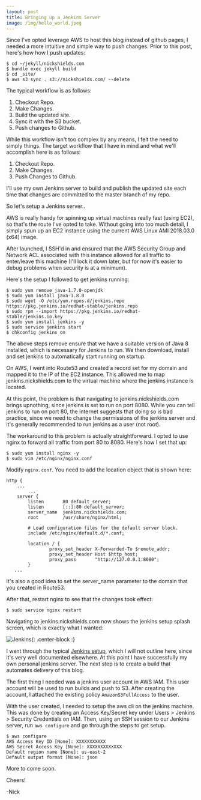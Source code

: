 ```yaml
---
layout: post
title: Bringing up a Jenkins Server
image: /img/hello_world.jpeg
---
```


Since I've opted leverage AWS to host this blog instead of github pages, I needed a more intuitive and simple way to push changes. Prior to this post, here's how how I push updates:

```
$ cd ~/jekyll/nickshields.com
$ bundle exec jekyll build
$ cd _site/
$ aws s3 sync . s3://nickshields.com/ --delete
```

The typical workflow is as follows:

1. Checkout Repo.
2. Make Changes.
3. Build the updated site.
4. Sync it with the S3 bucket.
5. Push changes to Github.

While this workflow isn't too complex by any means, I felt the need to simply things. The target workflow that I have in mind and what we'll accomplish here is as follows:

1. Checkout Repo.
2. Make Changes.
3. Push Changes to Github.

I'll use my own Jenkins server to build and publish the updated site each time that changes are committed to the master branch of my repo.

So let's setup a Jenkins server..

AWS is really handy for spinning up virtual machines really fast (using EC2), so that's the route I've opted to take. Without going into too much detail, I simply spun up an EC2 instance using the current AWS Linux AMI 2018.03.0 (x64) image.

After launched, I SSH'd in and ensured that the AWS Security Group and Network ACL associated with this instance allowed for all traffic to enter/leave this machine (I'll lock it down later, but for now it's easier to debug problems when security is at a minimum).

Here's the setup I followed to get jenkins running:

```
$ sudo yum remove java-1.7.0-openjdk
$ sudo yum install java-1.8.0
$ sudo wget -O /etc/yum.repos.d/jenkins.repo https://pkg.jenkins.io/redhat-stable/jenkins.repo
$ sudo rpm --import https://pkg.jenkins.io/redhat-stable/jenkins.io.key
$ sudo yum install jenkins -y
$ sudo service jenkins start
$ chkconfig jenkins on
```

The above steps remove ensure that we have a suitable version of Java 8 installed, which is necessary for Jenkins to run. We then download, install and set jenkins to automatically start running on startup.

On AWS, I went into Route53 and created a record set for my domain and mapped it to the IP of the EC2 instance. This allowed me to map jenkins.nickshields.com to the virtual machine where the jenkins instance is located.

At this point, the problem is that navigating to jenkins.nickshields.com brings upnothing, since jenkins is set to run on port 8080. While you can tell jenkins to run on port 80, the internet suggests that doing so is bad practice, since we need to change the permissions of the jenkins server and it's generally recommended to run jenkins as a user (not root).

The workaround to this problem is actually straightforward. I opted to use nginx to  forward all traffic from port 80 to 8080. Here's how I set that up:

```
$ sudo yum install nginx -y
$ sudo vim /etc/nginx/nginx.conf
```

Modify `nginx.conf`. You need to add the location object that is shown here: 

```
http {
    ...
		...
    server {
        listen       80 default_server;
        listen       [::]:80 default_server;
        server_name  jenkins.nickshields.com;
        root         /usr/share/nginx/html;

        # Load configuration files for the default server block.
        include /etc/nginx/default.d/*.conf;

        location / {
                proxy_set_header X-Forwarded-To $remote_addr;
                proxy_set_header Host $http_host;
                proxy_pass       "http://127.0.0.1:8080";
        }
   ...
```

It's also a good idea to set the server_name parameter to the domain that you created in Route53.

After that, restart nginx to see that the changes took effect:

```
$ sudo service nginx restart
```

Navigating to jenkins.nickshields.com now shows the jenkins setup splash screen, which is exactly what I wanted:

![Jenkins](https://jenkins.io/doc/book/resources/tutorials/setup-jenkins-01-unlock-jenkins-page.jpg){: .center-block :}

I went through the typical [Jenkins setup](https://jenkins.io/doc/book/installing/#setup-wizard), which I will not outline here, since it's very well documented elsewhere. At this point I have successfully my own personal jenkins server. The next step is to create a build that automates delivery of this blog.

The first thing I needed was a jenkins user account in AWS IAM. This user account will be used to run builds and push to S3. After creating the account, I attached the existing policy `AmazonS3FullAccess` to the user.

With the user created, I needed to setup the aws cli on the jenkins machine. This was done by creating an Access Key/Secret key under Users > Jenkins > Security Credentials on IAM. Then, using an SSH session to our Jenkins server, run `aws configure` and go through the steps to get setup.

```
$ aws configure
AWS Access Key ID [None]: XXXXXXXXXXX
AWS Secret Access Key [None]: XXXXXXXXXXXXX
Default region name [None]: us-east-2
Default output format [None]: json
```





More to come soon.

Cheers!

-Nick


